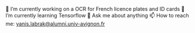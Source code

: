 🔭 I’m currently working on a OCR for French licence plates and ID cards
🌱 I’m currently learning Tensorflow
💬 Ask me about anything
📫 How to reach me: yanis.labrak@alumni.univ-avignon.fr
